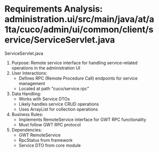 # Requirements Analysis: administration.ui/src/main/java/at/a1ta/cuco/admin/ui/common/client/service/ServiceServlet.java

ServiceServlet.java
1. Purpose: Remote service interface for handling service-related operations in the administration UI
2. User Interactions:
   - Defines RPC (Remote Procedure Call) endpoints for service management
   - Located at path "cuco/service.rpc"
3. Data Handling:
   - Works with Service DTOs
   - Likely handles service CRUD operations
   - Uses ArrayList for collection operations
4. Business Rules:
   - Implements RemoteService interface for GWT RPC functionality
   - Must follow GWT RPC protocol
5. Dependencies:
   - GWT RemoteService
   - RpcStatus from framework
   - Service DTO from core module
